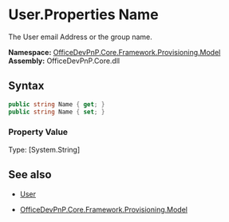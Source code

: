 # User.Properties Name
The User email Address or the group name.  

**Namespace:** [OfficeDevPnP.Core.Framework.Provisioning.Model](OfficeDevPnP.Core.Framework.Provisioning.Model.md)  
**Assembly:** OfficeDevPnP.Core.dll  
## Syntax
```C#
public string Name { get; }
public string Name { set; }
```

### Property Value
Type: [System.String] 

## See also
- [User](User.md) 

- [OfficeDevPnP.Core.Framework.Provisioning.Model](OfficeDevPnP.Core.Framework.Provisioning.Model.md)
